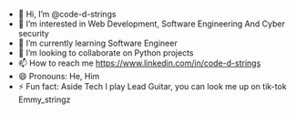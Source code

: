 - 👋 Hi, I’m @code-d-strings
- 👀 I’m interested in Web Development, Software Engineering And Cyber security
- 🌱 I’m currently learning Software Engineer
- 💞️ I’m looking to collaborate on Python projects 
- 📫 How to reach me https://www.linkedin.com/in/code-d-strings
- 😄 Pronouns: He, Him
- ⚡ Fun fact: Aside Tech I play Lead Guitar, you can look me up on tik-tok Emmy_stringz

<!---
code-d-strings/code-d-strings is a ✨ special ✨ repository because its `README.md` (this file) appears on your GitHub profile.
You can click the Preview link to take a look at your changes.
--->
